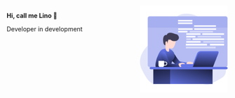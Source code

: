 <img align="right" src=".github/illustration.png" width="200"/>
<p><b>Hi, call me Lino 👋</b></p>
Developer in development


